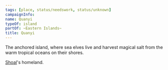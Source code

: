 ```yaml
---
tags: [place, status/needswork, status/unknown]
campaignInfo:
name: Quanyi
typeOf: island
partOf: ~Eastern Islands~
title: Quanyi
---
```


The anchored island, where sea elves live and harvest magical salt from the warm tropical oceans on their shores.

[Shoal](<../../people/pcs/dunmar-fellowship/guests/shoal.md>)'s homeland.

